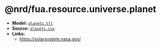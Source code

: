 # @nrd/fua.resource.universe.planet

- **Model:** [`planets.ttl`](data/planets.ttl)
- **Source:** [`planets.csv`](data/planets.csv)
- **Links:**
    - https://solarsystem.nasa.gov/
